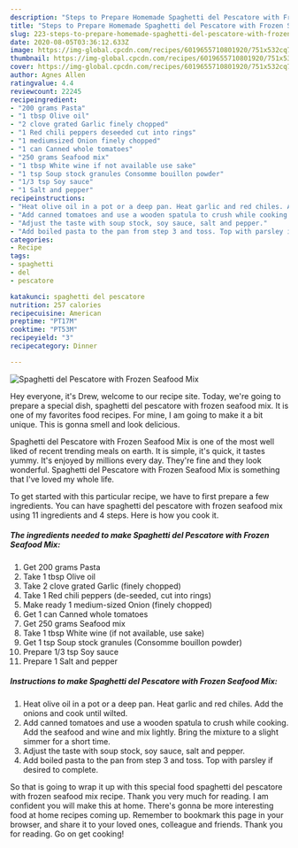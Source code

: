 ```yaml
---
description: "Steps to Prepare Homemade Spaghetti del Pescatore with Frozen Seafood Mix"
title: "Steps to Prepare Homemade Spaghetti del Pescatore with Frozen Seafood Mix"
slug: 223-steps-to-prepare-homemade-spaghetti-del-pescatore-with-frozen-seafood-mix
date: 2020-08-05T03:36:12.633Z
image: https://img-global.cpcdn.com/recipes/6019655710801920/751x532cq70/spaghetti-del-pescatore-with-frozen-seafood-mix-recipe-main-photo.jpg
thumbnail: https://img-global.cpcdn.com/recipes/6019655710801920/751x532cq70/spaghetti-del-pescatore-with-frozen-seafood-mix-recipe-main-photo.jpg
cover: https://img-global.cpcdn.com/recipes/6019655710801920/751x532cq70/spaghetti-del-pescatore-with-frozen-seafood-mix-recipe-main-photo.jpg
author: Agnes Allen
ratingvalue: 4.4
reviewcount: 22245
recipeingredient:
- "200 grams Pasta"
- "1 tbsp Olive oil"
- "2 clove grated Garlic finely chopped"
- "1 Red chili peppers deseeded cut into rings"
- "1 mediumsized Onion finely chopped"
- "1 can Canned whole tomatoes"
- "250 grams Seafood mix"
- "1 tbsp White wine if not available use sake"
- "1 tsp Soup stock granules Consomme bouillon powder"
- "1/3 tsp Soy sauce"
- "1 Salt and pepper"
recipeinstructions:
- "Heat olive oil in a pot or a deep pan. Heat garlic and red chiles. Add the onions and cook until wilted."
- "Add canned tomatoes and use a wooden spatula to crush while cooking. Add the seafood and wine and mix lightly. Bring the mixture to a slight simmer for a short time."
- "Adjust the taste with soup stock, soy sauce, salt and pepper."
- "Add boiled pasta to the pan from step 3 and toss. Top with parsley if desired to complete."
categories:
- Recipe
tags:
- spaghetti
- del
- pescatore

katakunci: spaghetti del pescatore 
nutrition: 257 calories
recipecuisine: American
preptime: "PT17M"
cooktime: "PT53M"
recipeyield: "3"
recipecategory: Dinner

---
```



![Spaghetti del Pescatore with Frozen Seafood Mix](https://img-global.cpcdn.com/recipes/6019655710801920/751x532cq70/spaghetti-del-pescatore-with-frozen-seafood-mix-recipe-main-photo.jpg)

Hey everyone, it's Drew, welcome to our recipe site. Today, we're going to prepare a special dish, spaghetti del pescatore with frozen seafood mix. It is one of my favorites food recipes. For mine, I am going to make it a bit unique. This is gonna smell and look delicious.



Spaghetti del Pescatore with Frozen Seafood Mix is one of the most well liked of recent trending meals on earth. It is simple, it's quick, it tastes yummy. It's enjoyed by millions every day. They're fine and they look wonderful. Spaghetti del Pescatore with Frozen Seafood Mix is something that I've loved my whole life.


To get started with this particular recipe, we have to first prepare a few ingredients. You can have spaghetti del pescatore with frozen seafood mix using 11 ingredients and 4 steps. Here is how you cook it.

<!--inarticleads1-->

##### The ingredients needed to make Spaghetti del Pescatore with Frozen Seafood Mix:

1. Get 200 grams Pasta
1. Take 1 tbsp Olive oil
1. Take 2 clove grated Garlic (finely chopped)
1. Take 1 Red chili peppers (de-seeded, cut into rings)
1. Make ready 1 medium-sized Onion (finely chopped)
1. Get 1 can Canned whole tomatoes
1. Get 250 grams Seafood mix
1. Take 1 tbsp White wine (if not available, use sake)
1. Get 1 tsp Soup stock granules (Consomme bouillon powder)
1. Prepare 1/3 tsp Soy sauce
1. Prepare 1 Salt and pepper




<!--inarticleads2-->

##### Instructions to make Spaghetti del Pescatore with Frozen Seafood Mix:

1. Heat olive oil in a pot or a deep pan. Heat garlic and red chiles. Add the onions and cook until wilted.
1. Add canned tomatoes and use a wooden spatula to crush while cooking. Add the seafood and wine and mix lightly. Bring the mixture to a slight simmer for a short time.
1. Adjust the taste with soup stock, soy sauce, salt and pepper.
1. Add boiled pasta to the pan from step 3 and toss. Top with parsley if desired to complete.




So that is going to wrap it up with this special food spaghetti del pescatore with frozen seafood mix recipe. Thank you very much for reading. I am confident you will make this at home. There's gonna be more interesting food at home recipes coming up. Remember to bookmark this page in your browser, and share it to your loved ones, colleague and friends. Thank you for reading. Go on get cooking!
